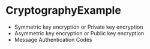 # CryptographyExample

- Symmetric key encryption or Private key encryption
- Asymmetric key encryption or Public key encryption
- Message Authentication Codes
